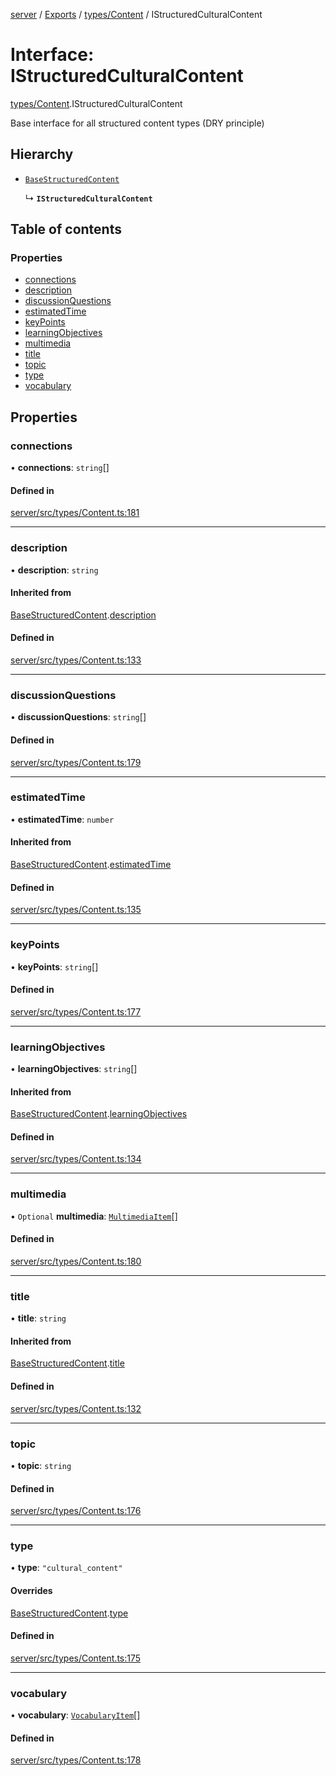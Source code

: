 [server](../README.md) / [Exports](../modules.md) / [types/Content](../modules/types_Content.md) / IStructuredCulturalContent

# Interface: IStructuredCulturalContent

[types/Content](../modules/types_Content.md).IStructuredCulturalContent

Base interface for all structured content types (DRY principle)

## Hierarchy

- [`BaseStructuredContent`](types_Content.BaseStructuredContent.md)

  ↳ **`IStructuredCulturalContent`**

## Table of contents

### Properties

- [connections](types_Content.IStructuredCulturalContent.md#connections)
- [description](types_Content.IStructuredCulturalContent.md#description)
- [discussionQuestions](types_Content.IStructuredCulturalContent.md#discussionquestions)
- [estimatedTime](types_Content.IStructuredCulturalContent.md#estimatedtime)
- [keyPoints](types_Content.IStructuredCulturalContent.md#keypoints)
- [learningObjectives](types_Content.IStructuredCulturalContent.md#learningobjectives)
- [multimedia](types_Content.IStructuredCulturalContent.md#multimedia)
- [title](types_Content.IStructuredCulturalContent.md#title)
- [topic](types_Content.IStructuredCulturalContent.md#topic)
- [type](types_Content.IStructuredCulturalContent.md#type)
- [vocabulary](types_Content.IStructuredCulturalContent.md#vocabulary)

## Properties

### connections

• **connections**: `string`[]

#### Defined in

[server/src/types/Content.ts:181](https://github.com/niklas-joh/french-learning-platform/blob/f88c80a984d39a715bd427891d156cc94cff3831/server/src/types/Content.ts#L181)

___

### description

• **description**: `string`

#### Inherited from

[BaseStructuredContent](types_Content.BaseStructuredContent.md).[description](types_Content.BaseStructuredContent.md#description)

#### Defined in

[server/src/types/Content.ts:133](https://github.com/niklas-joh/french-learning-platform/blob/f88c80a984d39a715bd427891d156cc94cff3831/server/src/types/Content.ts#L133)

___

### discussionQuestions

• **discussionQuestions**: `string`[]

#### Defined in

[server/src/types/Content.ts:179](https://github.com/niklas-joh/french-learning-platform/blob/f88c80a984d39a715bd427891d156cc94cff3831/server/src/types/Content.ts#L179)

___

### estimatedTime

• **estimatedTime**: `number`

#### Inherited from

[BaseStructuredContent](types_Content.BaseStructuredContent.md).[estimatedTime](types_Content.BaseStructuredContent.md#estimatedtime)

#### Defined in

[server/src/types/Content.ts:135](https://github.com/niklas-joh/french-learning-platform/blob/f88c80a984d39a715bd427891d156cc94cff3831/server/src/types/Content.ts#L135)

___

### keyPoints

• **keyPoints**: `string`[]

#### Defined in

[server/src/types/Content.ts:177](https://github.com/niklas-joh/french-learning-platform/blob/f88c80a984d39a715bd427891d156cc94cff3831/server/src/types/Content.ts#L177)

___

### learningObjectives

• **learningObjectives**: `string`[]

#### Inherited from

[BaseStructuredContent](types_Content.BaseStructuredContent.md).[learningObjectives](types_Content.BaseStructuredContent.md#learningobjectives)

#### Defined in

[server/src/types/Content.ts:134](https://github.com/niklas-joh/french-learning-platform/blob/f88c80a984d39a715bd427891d156cc94cff3831/server/src/types/Content.ts#L134)

___

### multimedia

• `Optional` **multimedia**: [`MultimediaItem`](types_Content.MultimediaItem.md)[]

#### Defined in

[server/src/types/Content.ts:180](https://github.com/niklas-joh/french-learning-platform/blob/f88c80a984d39a715bd427891d156cc94cff3831/server/src/types/Content.ts#L180)

___

### title

• **title**: `string`

#### Inherited from

[BaseStructuredContent](types_Content.BaseStructuredContent.md).[title](types_Content.BaseStructuredContent.md#title)

#### Defined in

[server/src/types/Content.ts:132](https://github.com/niklas-joh/french-learning-platform/blob/f88c80a984d39a715bd427891d156cc94cff3831/server/src/types/Content.ts#L132)

___

### topic

• **topic**: `string`

#### Defined in

[server/src/types/Content.ts:176](https://github.com/niklas-joh/french-learning-platform/blob/f88c80a984d39a715bd427891d156cc94cff3831/server/src/types/Content.ts#L176)

___

### type

• **type**: ``"cultural_content"``

#### Overrides

[BaseStructuredContent](types_Content.BaseStructuredContent.md).[type](types_Content.BaseStructuredContent.md#type)

#### Defined in

[server/src/types/Content.ts:175](https://github.com/niklas-joh/french-learning-platform/blob/f88c80a984d39a715bd427891d156cc94cff3831/server/src/types/Content.ts#L175)

___

### vocabulary

• **vocabulary**: [`VocabularyItem`](types_Content.VocabularyItem.md)[]

#### Defined in

[server/src/types/Content.ts:178](https://github.com/niklas-joh/french-learning-platform/blob/f88c80a984d39a715bd427891d156cc94cff3831/server/src/types/Content.ts#L178)
